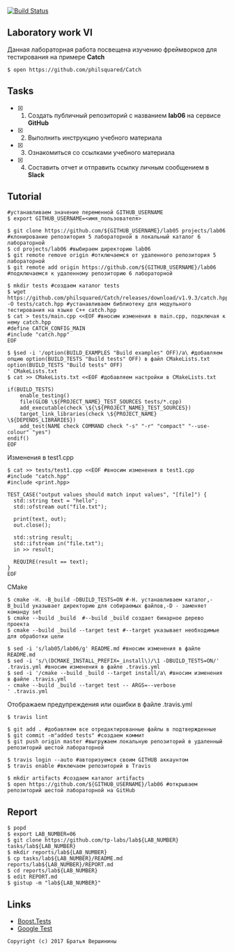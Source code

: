 [![Build Status](https://travis-ci.org/komissarovrodion21/lab06.svg?branch=master)](https://travis-ci.org/komissarovrodion21/lab06)
## Laboratory work VI

Данная лабораторная работа посвещена изучению фреймворков для тестирования на примере **Catch**

```ShellSession
$ open https://github.com/philsquared/Catch
```

## Tasks

- [x] 1. Создать публичный репозиторий с названием **lab06** на сервисе **GitHub**
- [x] 2. Выполнить инструкцию учебного материала
- [x] 3. Ознакомиться со ссылками учебного материала
- [x] 4. Составить отчет и отправить ссылку личным сообщением в **Slack**

## Tutorial

```ShellSession
#устанавливаем значение переменной GITHUB_USERNAME
$ export GITHUB_USERNAME=<имя_пользователя>
```

```ShellSession
$ git clone https://github.com/${GITHUB_USERNAME}/lab05 projects/lab06 #клонирование репозитория 5 лабораторной в локальный каталог 6 лабораторной
$ cd projects/lab06 #выбираем директорию lab06
$ git remote remove origin #отключаемся от удаленного репозитория 5 лабораторной
$ git remote add origin https://github.com/${GITHUB_USERNAME}/lab06 #подключаемся к удаленному репозиторию 6 лабораторной
```

```ShellSession
$ mkdir tests #создаем каталог tests
$ wget https://github.com/philsquared/Catch/releases/download/v1.9.3/catch.hpp -O tests/catch.hpp #устанавливаем библиотеку для модульного тестирования на языке С++ catch.hpp
$ cat > tests/main.cpp <<EOF #вносим изменения в main.cpp, подключая к нему catch.hpp
#define CATCH_CONFIG_MAIN
#include "catch.hpp"
EOF
```

```ShellSession
$ §sed -i '/option(BUILD_EXAMPLES "Build examples" OFF)/a\ #добавляем опцию option(BUILD_TESTS "Build tests" OFF) в файл CMakeLists.txt
option(BUILD_TESTS "Build tests" OFF)
' CMakeLists.txt
$ cat >> CMakeLists.txt <<EOF #добавляем настройки в CMakeLists.txt

if(BUILD_TESTS)
	enable_testing()
	file(GLOB \${PROJECT_NAME}_TEST_SOURCES tests/*.cpp)
	add_executable(check \${\${PROJECT_NAME}_TEST_SOURCES})
	target_link_libraries(check \${PROJECT_NAME} \${DEPENDS_LIBRARIES})
	add_test(NAME check COMMAND check "-s" "-r" "compact" "--use-colour" "yes") 
endif()
EOF
```
Изменения в test1.cpp
```ShellSession
$ cat >> tests/test1.cpp <<EOF #вносим изменения в test1.cpp
#include "catch.hpp"
#include <print.hpp>

TEST_CASE("output values should match input values", "[file]") {
  std::string text = "hello";
  std::ofstream out("file.txt");
  
  print(text, out);
  out.close();
  
  std::string result;
  std::ifstream in("file.txt");
  in >> result;
  
  REQUIRE(result == text);
}
EOF
```
CMake
```ShellSession
$ cmake -H. -B_build -DBUILD_TESTS=ON #-H. устанавливаем каталог,-B_build указывает директорию для собираемых файлов,-D - заменяет команду set
$ cmake --build _build  #--build _build создает бинарное дерево проекта
$ cmake --build _build --target test #--target указывает необходимые для обработки цели
```

```ShellSession
$ sed -i 's/lab05/lab06/g' README.md #вносим изменения в файле README.md
$ sed -i 's/\(DCMAKE_INSTALL_PREFIX=_install\)/\1 -DBUILD_TESTS=ON/' .travis.yml #вносим изменения в файле .travis.yml
$ sed -i '/cmake --build _build --target install/a\ #вносим изменения в файле .travis.yml
- cmake --build _build --target test -- ARGS=--verbose
' .travis.yml
```
Отображаем предупреждения или ошибки в файле .travis.yml
```ShellSession
$ travis lint
```

```ShellSession
$ git add . #добавляем все отредактированные файлы в подтвержденные
$ git commit -m"added tests" #создаем коммит
$ git push origin master #выгружаем локальную репозиторий в удаленный репозиторий шестой лабораторной
```

```ShellSession
$ travis login --auto #авторизуемся своим GITHUB аккаунтом
$ travis enable #включаем репозиторий в Travis
```

```ShellSession
$ mkdir artifacts #создаем каталог artifacts
$ open https://github.com/${GITHUB_USERNAME}/lab06 #открываем репозиторий шестой лабораторной на GitHub
```

## Report

```ShellSession
$ popd
$ export LAB_NUMBER=06
$ git clone https://github.com/tp-labs/lab${LAB_NUMBER} tasks/lab${LAB_NUMBER}
$ mkdir reports/lab${LAB_NUMBER}
$ cp tasks/lab${LAB_NUMBER}/README.md reports/lab${LAB_NUMBER}/REPORT.md
$ cd reports/lab${LAB_NUMBER}
$ edit REPORT.md
$ gistup -m "lab${LAB_NUMBER}"
```

## Links

- [Boost.Tests](http://www.boost.org/doc/libs/1_63_0/libs/test/doc/html/)
- [Google Test](https://github.com/google/googletest)

```
Copyright (c) 2017 Братья Вершинины
```
